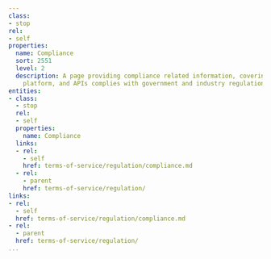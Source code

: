 ```yaml
---
class:
- stop
rel:
- self
properties:
  name: Compliance
  sort: 2551
  level: 2
  description: A page providing compliance related information, covering how a company,
    platform, and APIs complies with government and industry regulations.
entities:
- class:
  - stop
  rel:
  - self
  properties:
    name: Compliance
  links:
  - rel:
    - self
    href: terms-of-service/regulation/compliance.md
  - rel:
    - parent
    href: terms-of-service/regulation/
links:
- rel:
  - self
  href: terms-of-service/regulation/compliance.md
- rel:
  - parent
  href: terms-of-service/regulation/
...
```

